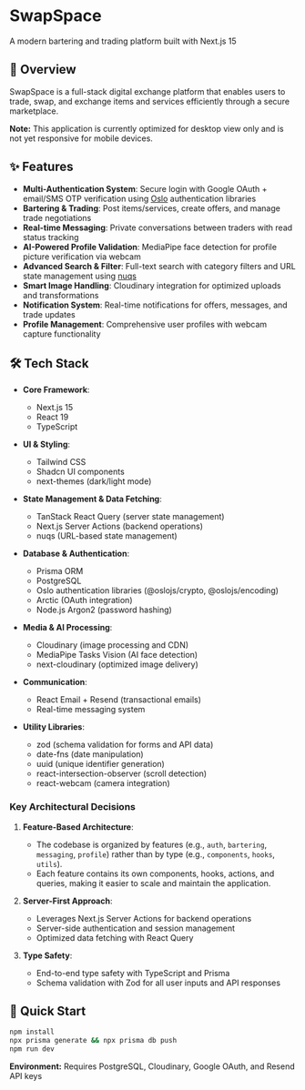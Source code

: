 # SwapSpace

A modern bartering and trading platform built with Next.js 15

## 🚀 Overview

SwapSpace is a full-stack digital exchange platform that enables users to trade, swap, and exchange items and services efficiently through a secure marketplace.

**Note:** This application is currently optimized for desktop view only and is not yet responsive for mobile devices.

## ✨ Features

- **Multi-Authentication System**: Secure login with Google OAuth + email/SMS OTP verification using [Oslo](https://oslojs.dev/) authentication libraries
- **Bartering & Trading**: Post items/services, create offers, and manage trade negotiations
- **Real-time Messaging**: Private conversations between traders with read status tracking
- **AI-Powered Profile Validation**: MediaPipe face detection for profile picture verification via webcam
- **Advanced Search & Filter**: Full-text search with category filters and URL state management using [nuqs](https://www.npmjs.com/package/nuqs)
- **Smart Image Handling**: Cloudinary integration for optimized uploads and transformations
- **Notification System**: Real-time notifications for offers, messages, and trade updates
- **Profile Management**: Comprehensive user profiles with webcam capture functionality

## 🛠️ Tech Stack

- **Core Framework**:
  - Next.js 15
  - React 19
  - TypeScript

- **UI & Styling**:
  - Tailwind CSS
  - Shadcn UI components
  - next-themes (dark/light mode)

- **State Management & Data Fetching**:
  - TanStack React Query (server state management)
  - Next.js Server Actions (backend operations)
  - nuqs (URL-based state management)

- **Database & Authentication**:
  - Prisma ORM
  - PostgreSQL
  - Oslo authentication libraries (@oslojs/crypto, @oslojs/encoding)
  - Arctic (OAuth integration)
  - Node.js Argon2 (password hashing)

- **Media & AI Processing**:
  - Cloudinary (image processing and CDN)
  - MediaPipe Tasks Vision (AI face detection)
  - next-cloudinary (optimized image delivery)

- **Communication**:
  - React Email + Resend (transactional emails)
  - Real-time messaging system

- **Utility Libraries**:
  - zod (schema validation for forms and API data)
  - date-fns (date manipulation)
  - uuid (unique identifier generation)
  - react-intersection-observer (scroll detection)
  - react-webcam (camera integration)

### Key Architectural Decisions

1. **Feature-Based Architecture**:
   - The codebase is organized by features (e.g., `auth`, `bartering`, `messaging`, `profile`) rather than by type (e.g., `components`, `hooks`, `utils`).
   - Each feature contains its own components, hooks, actions, and queries, making it easier to scale and maintain the application.

2. **Server-First Approach**:
   - Leverages Next.js Server Actions for backend operations
   - Server-side authentication and session management
   - Optimized data fetching with React Query

3. **Type Safety**:
   - End-to-end type safety with TypeScript and Prisma
   - Schema validation with Zod for all user inputs and API responses

## 🚀 Quick Start

```bash
npm install
npx prisma generate && npx prisma db push
npm run dev
```

**Environment:** Requires PostgreSQL, Cloudinary, Google OAuth, and Resend API keys
